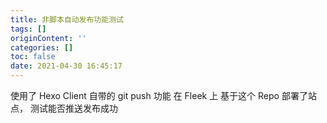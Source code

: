 ```yaml
---
title: 非脚本自动发布功能测试
tags: []
originContent: ''
categories: []
toc: false
date: 2021-04-30 16:45:17
---
```


使用了 Hexo Client 自带的 git push 功能
在 Fleek 上 基于这个 Repo 部署了站点，
测试能否推送发布成功

